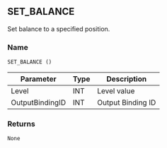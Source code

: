 ## SET\_BALANCE

Set balance to a specified position.


### Name

`SET_BALANCE ()`


| Parameter       | Type | Description       |
| --------------- | ---- | ----------------- |
| Level           | INT  | Level value       |
| OutputBindingID | INT  | Output Binding ID |


### Returns

`None`
